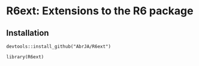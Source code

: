 R6ext: Extensions to the R6 package
==================================================

## Installation

```
devtools::install_github("AbrJA/R6ext")

library(R6ext)
```
